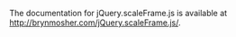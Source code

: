 The documentation for jQuery.scaleFrame.js is available at <http://brynmosher.com/jQuery.scaleFrame.js/>.
